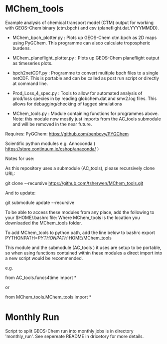 MChem_tools
===========

Example analysis of chemical transport model (CTM) output for
 working with GEOS-Chem binary (ctm.bpch) and csv (planeflight.dat.YYYYMMDD). 


- MChem_bpch_plotter.py :
Plots up GEOS-Chem ctm.bpch as 2D maps using PyGChem.
This programme can alsoo calculate tropospheric burdens.  

- MChem_planeflight_plotter.py :
Plots up GEOS-Chem planeflight output as timeseries plots.

- bpch2netCDF.py : 
Programme to convert multiple bpch files to a single netCDF.  This is 
portable and can be called as post run script or directly at command line.

- Prod_Loss_4_spec.py :
Tools to allow for automated analysis of prod/loss species in by reading
globchem.dat and smv2.log files. This allows for debugging/checking of 
tagged simulations

- MChem_tools.py :
Module containing functions for programmes above. Note: this module 
now mostly just imports from the AC_tools submodule and will be 
removed in the near future. 


Requires:
PyGChem: https://github.com/benbovy/PYGChem

Scientific python modules e.g. Annoconda ( https://store.continuum.io/cshop/anaconda/  )


Notes for use:

As this repository uses a submodule (AC_tools), please recursively clone URL: 

git clone --recursive https://github.com/tsherwen/MChem_tools.git

And to update:

git submodule update --recursive

To be able to access these modules from any place, add the following to your $HOME/.bashrc file:
Where MChem_tools is the location you downloaded the MChem_tools folder.

To add MChem_tools to python path, add the line below to bashrc
export PYTHONPATH=${PYTHONPATH}:$HOME/MChem_tools

This module and the submodule (AC_tools ) it uses are setup to be portable, 
so when using functions contained within these modules a direct import into 
a new script would be recommended.

e.g. 

from AC_tools.funcs4time import *

or

from MChem_tools.MChem_tools import *


Monthly Run
===========

Script to split GEOS-Chem run into monthly jobs is in directory 'monthly_run'. 
See sepereate README in dricetory for more details.